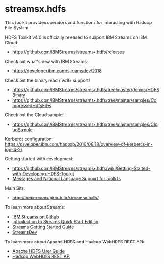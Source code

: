 streamsx.hdfs
=============
This toolkit provides operators and functions for interacting with Hadoop File System.

HDFS Toolkit v4.0 is officially released to support IBM Streams on IBM Cloud:
* https://github.com/IBMStreams/streamsx.hdfs/releases

Check out what's new with IBM Streams:
 * https://developer.ibm.com/streamsdev/2018

Check out the binary read / write support!
* https://github.com/IBMStreams/streamsx.hdfs/tree/master/demos/HDFSBinary
* https://github.com/IBMStreams/streamsx.hdfs/tree/master/samples/CompressedHdfsFiles

Check out the Cloud sample!
* https://github.com/IBMStreams/streamsx.hdfs/tree/master/samples/CloudSample

Kerberos configuration: 
https://developer.ibm.com/hadoop/2016/08/18/overview-of-kerberos-in-iop-4-2/

Getting started with development:
* https://github.com/IBMStreams/streamsx.hdfs/wiki/Getting-Started-with-Developing-HDFS-Toolkit
* [Messages and National Language Support for toolkits](https://github.com/IBMStreams/administration/wiki/Messages-and-National-Language-Support-for-toolkits)

Main Site:
* http://ibmstreams.github.io/streamsx.hdfs/

To learn more about Streams:
* [IBM Streams on Github](http://ibmstreams.github.io)
* [Introduction to Streams Quick Start Edition](http://ibmstreams.github.io/streamsx.documentation/docs/4.2/qse-intro/)
* [Streams Getting Started Guide](http://ibmstreams.github.io/streamsx.documentation/docs/4.2/qse-getting-started/)
* [StreamsDev](https://developer.ibm.com/streamsdev/)

To learn more about Apache HDFS and Hadoop WebHDFS REST API:
* [Apache HDFS User Guide](https://hadoop.apache.org/docs/r2.7.3/hadoop-project-dist/hadoop-hdfs/HdfsUserGuide.html)
* [Hadoop WebHDFS REST API](https://hadoop.apache.org/docs/r2.7.3/hadoop-project-dist/hadoop-hdfs/WebHDFS.html)


